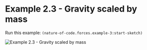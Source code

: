 # Example 2.3 - Gravity scaled by mass

Run this example: `(nature-of-code.forces.example-3:start-sketch)`

![Example 2.3 - Gravity scaled by
mass](/screenshots/Example%202.3%20-%20Gravity%20scaled%20by%20mass.gif)
